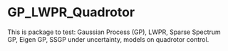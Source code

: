 # GP_LWPR_Quadrotor

This is package to test: 
Gaussian Process (GP), 
LWPR, 
Sparse Spectrum GP, 
Eigen GP, 
SSGP under uncertainty, 
models on quadrotor control.
